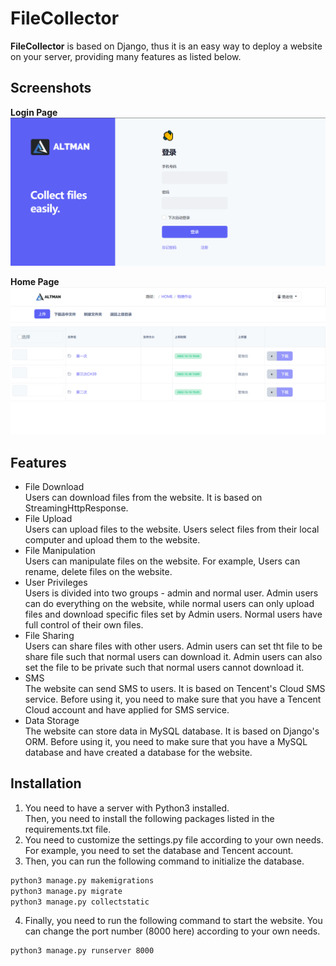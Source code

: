# FileCollector

**FileCollector** is based on Django, thus it is an easy way
to deploy a website on your server, providing many
features as listed below.

## Screenshots

**Login Page**
![Screenshot](img/login.png)

**Home Page**
![Screenshot](img/main.png)

## Features

* File Download  
  Users can download files from the website. It is based on
  StreamingHttpResponse.
* File Upload  
  Users can upload files to the website. Users select files
  from their local computer and upload them to the website.
* File Manipulation  
  Users can manipulate files on the website. For example,
  Users can rename, delete files on the website.
* User Privileges  
  Users is divided into two groups - admin and normal user.
  Admin users can do everything on the website, while normal
  users can only upload files and download specific files set
  by Admin users. Normal users have full control of their own files.
* File Sharing  
  Users can share files with other users. Admin users can
  set tht file to be share file such that normal users can
  download it. Admin users can also set the file to be private
  such that normal users cannot download it.
* SMS  
  The website can send SMS to users. It is based on
  Tencent's Cloud SMS service. Before using it, you need
  to make sure that you have a Tencent Cloud account and
  have applied for SMS service.
* Data Storage  
  The website can store data in MySQL database. It is based
  on Django's ORM. Before using it, you need to make sure
  that you have a MySQL database and have created a database
  for the website.

## Installation

1. You need to have a server with Python3 installed.  
   Then, you need to install the following packages listed
   in the requirements.txt file.
2. You need to customize the settings.py file according to
   your own needs. For example, you need to set the database and
   Tencent account.
3. Then, you can run the following command to initialize the database.

```bash
python3 manage.py makemigrations
python3 manage.py migrate
python3 manage.py collectstatic
```

4. Finally, you need to run the following command to start
   the website. You can change the port number (8000 here)
   according to your own needs.

```bash
python3 manage.py runserver 8000
```

